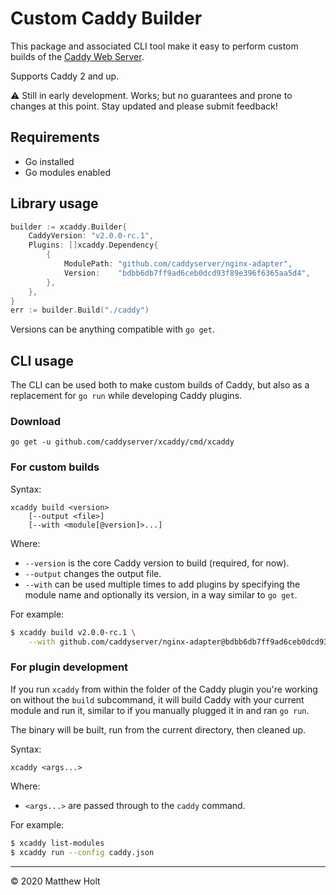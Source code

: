 Custom Caddy Builder
====================

This package and associated CLI tool make it easy to perform custom builds of the [Caddy Web Server](https://github.com/caddyserver/caddy).

Supports Caddy 2 and up.

⚠️ Still in early development. Works; but no guarantees and prone to changes at this point. Stay updated and please submit feedback!

## Requirements

- Go installed
- Go modules enabled


## Library usage

```go
builder := xcaddy.Builder{
	CaddyVersion: "v2.0.0-rc.1",
	Plugins: []xcaddy.Dependency{
		{
			ModulePath: "github.com/caddyserver/nginx-adapter",
			Version:    "bdbb6db7ff9ad6ceb0dcd93f89e396f6365aa5d4",
		},
	},
}
err := builder.Build("./caddy")
```

Versions can be anything compatible with `go get`.


## CLI usage

The CLI can be used both to make custom builds of Caddy, but also as a replacement for `go run` while developing Caddy plugins.

### Download

```
go get -u github.com/caddyserver/xcaddy/cmd/xcaddy
```

### For custom builds

Syntax:

```
xcaddy build <version>
	[--output <file>]
	[--with <module[@version]>...]
```

Where:

- `--version` is the core Caddy version to build (required, for now).
- `--output` changes the output file.
- `--with` can be used multiple times to add plugins by specifying the module name and optionally its version, in a way similar to `go get`.

For example:

```bash
$ xcaddy build v2.0.0-rc.1 \
	--with github.com/caddyserver/nginx-adapter@bdbb6db7ff9ad6ceb0dcd93f89e396f6365aa5d4
```

### For plugin development

If you run `xcaddy` from within the folder of the Caddy plugin you're working on without the `build` subcommand, it will build Caddy with your current module and run it, similar to if you manually plugged it in and ran `go run`.

The binary will be built, run from the current directory, then cleaned up.

Syntax:

```
xcaddy <args...>
```

Where:

- `<args...>` are passed through to the `caddy` command.

For example:

```bash
$ xcaddy list-modules
$ xcaddy run --config caddy.json
```


---

&copy; 2020 Matthew Holt
